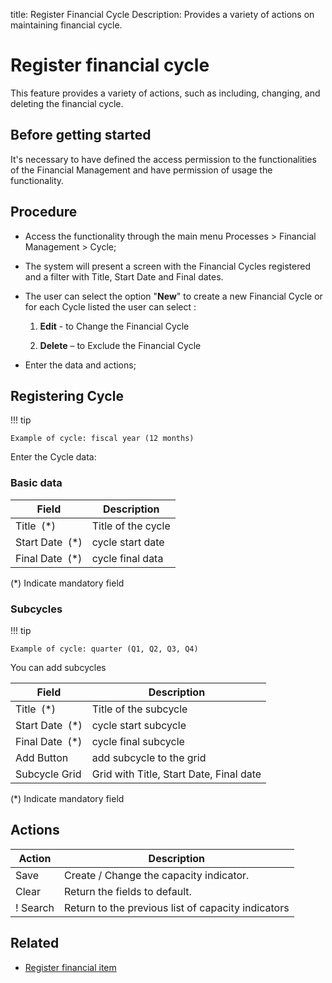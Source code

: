 title: Register Financial Cycle
Description: Provides a variety of actions on maintaining financial cycle.
# Register financial cycle

This feature provides a variety of actions, such as including, changing, and deleting the financial cycle.

Before getting started
----------------------

It's necessary to have defined the access permission to the functionalities of the Financial Management and have permission of usage the functionality.

Procedure
---------

-   Access the functionality through the main menu Processes \> Financial Management \> Cycle;

-   The system will present a screen with the Financial Cycles registered and a filter with Title, Start Date and Final dates.

-   The user can select the option "**New**" to create a new Financial Cycle or for each Cycle listed the user can select :

    1.  **Edit** - to Change the Financial Cycle

    2.  **Delete** – to Exclude the Financial Cycle

-   Enter the data and actions;

## Registering Cycle

!!! tip

    Example of cycle: fiscal year (12 months)

Enter the Cycle data:

### Basic data 

| Field                | Description                                                       |
|----------------------|-------------------------------------------------------------------|
| Title  (\*)          | Title of the cycle                                                |
| Start Date  (\*)     | cycle start date                                                  |
| Final Date  (\*)     | cycle final data                                                  |

(\*) Indicate mandatory field

### Subcycles

!!! tip

    Example of cycle: quarter (Q1, Q2, Q3, Q4)

You can add subcycles

| Field                | Description                                                       |
|----------------------|-------------------------------------------------------------------|
| Title  (\*)          | Title of the subcycle                                             |
| Start Date  (\*)     | cycle start subcycle                                              |
| Final Date  (\*)     | cycle final subcycle                                              |
| Add Button           | add subcycle to the grid                                          |
| Subcycle Grid        | Grid with Title, Start Date, Final date	                       |

(\*) Indicate mandatory field

Actions
-------

| Action     | Description                                                 |
|------------|-------------------------------------------------------------|
| Save       | Create / Change the capacity indicator.                     |
| Clear      | Return the fields to default.                               |
! Search     | Return to the previous list of capacity indicators          |


Related
-------

- [Register financial item](/en-us/4biz-helium/processes/financial/use/register-financial-item.html)

<!-- !!! tip "About"

    <b>Product/Version:</b> CITSmart | 9 &nbsp;&nbsp;
    <b>Updated:</b> 24/03/2020 - Andre Fernandes
